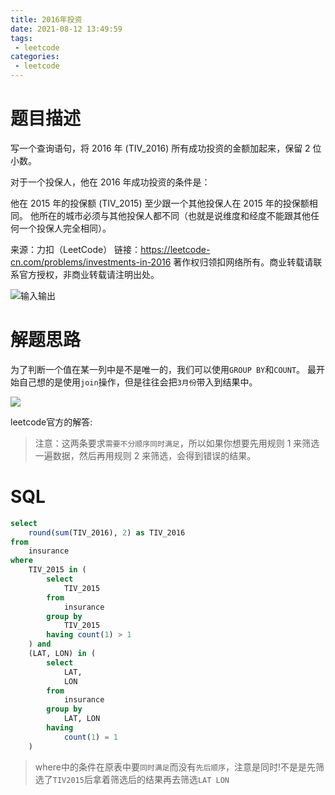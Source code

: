 ```yaml
---
title: 2016年投资
date: 2021-08-12 13:49:59
tags:
 - leetcode
categories:
 - leetcode
---
```


# 题目描述

写一个查询语句，将 2016 年 (TIV_2016) 所有成功投资的金额加起来，保留 2 位小数。

对于一个投保人，他在 2016 年成功投资的条件是：

他在 2015 年的投保额 (TIV_2015) 至少跟一个其他投保人在 2015 年的投保额相同。
他所在的城市必须与其他投保人都不同（也就是说维度和经度不能跟其他任何一个投保人完全相同）。

来源：力扣（LeetCode）
链接：https://leetcode-cn.com/problems/investments-in-2016
著作权归领扣网络所有。商业转载请联系官方授权，非商业转载请注明出处。

![输入输出](0.png)

# 解题思路

为了判断一个值在某一列中是不是唯一的，我们可以使用`GROUP BY`和`COUNT`。
最开始自己想的是使用`join`操作，但是往往会把`3月份`带入到结果中。

![](1.png)

leetcode官方的解答:

> 注意：这两条要求`需要不分顺序同时满足`，所以如果你想要先用规则 1 来筛选一遍数据，然后再用规则 2 来筛选，会得到错误的结果。

# SQL

```SQL
select
    round(sum(TIV_2016), 2) as TIV_2016
from
    insurance
where
    TIV_2015 in (
        select
            TIV_2015
        from
            insurance
        group by
            TIV_2015
        having count(1) > 1
    ) and
    (LAT, LON) in (
        select
            LAT,
            LON
        from
            insurance
        group by
            LAT, LON
        having
            count(1) = 1
    )
```

> where中的条件在原表中要`同时满足`而没有`先后顺序`，注意是同时!不是是先筛选了`TIV2015`后拿着筛选后的结果再去筛选`LAT LON`